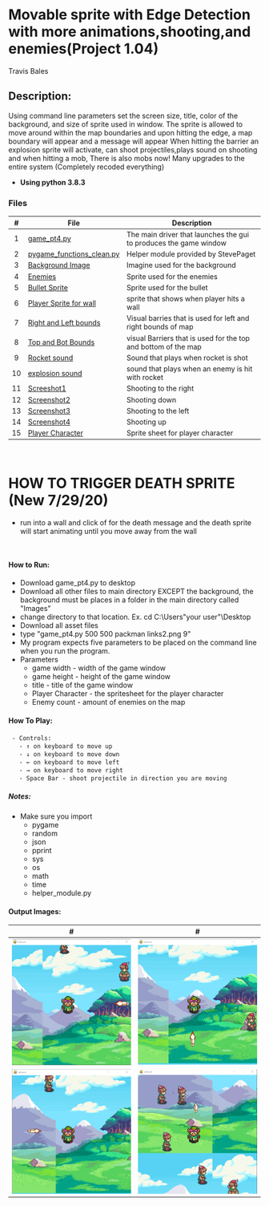 # Movable sprite with Edge Detection with more animations,shooting,and enemies(Project 1.04)
Travis Bales

## Description:
Using command line parameters set the screen size, title, color of the background, and size of sprite used in window.
The sprite is allowed to move around within the map boundaries and upon hitting the edge, a map boundary will appear and a message will appear
When hitting the barrier an explosion sprite will activate, can shoot projectiles,plays sound on shooting and when hitting a mob, There is also mobs now! Many upgrades to
the entire system (Completely recoded everything)
<br>
- **Using python 3.8.3**

### Files

|   #   | File            | Description                                        |
| :---: | --------------- | -------------------------------------------------- |
|1| [game_pt4.py](https://github.com/travisbales2304/4443-2D-PyGame-Bales/blob/master/Assignments/P1.04/game_pt4.py) |The main driver that launches the gui to produces the game window|
|2|[pygame_functions_clean.py](https://github.com/travisbales2304/4443-2D-PyGame-Bales/blob/master/Assignments/P1.04/pygame_functions_clean.py)|Helper module provided by StevePaget |
|3|[Background Image](https://github.com/travisbales2304/4443-2D-PyGame-Bales/blob/master/Assignments/P1.04/Background.jpg)|Imagine used for the background|
|4|[Enemies](https://github.com/travisbales2304/4443-2D-PyGame-Bales/blob/master/Assignments/P1.04/BardoFull.png)|Sprite used for the enemies|
|5|[Bullet Sprite](https://github.com/travisbales2304/4443-2D-PyGame-Bales/blob/master/Assignments/P1.04/Bullet.png)|Sprite used for the bullet|
|6|[Player Sprite for wall](https://github.com/travisbales2304/4443-2D-PyGame-Bales/blob/master/Assignments/P1.04/LinkWall.png)|sprite that shows when player hits a wall|
|7|[Right and Left bounds](https://github.com/travisbales2304/4443-2D-PyGame-Bales/blob/master/Assignments/P1.04/RightLeftBarrier.png)|Visual barries that is used for left and right bounds of map|
|8|[Top and Bot Bounds](https://github.com/travisbales2304/4443-2D-PyGame-Bales/blob/master/Assignments/P1.04/TopBotBarrier.png)|visual Barriers that is used for the top and bottom of the map|
|9|[Rocket sound](https://github.com/travisbales2304/4443-2D-PyGame-Bales/blob/master/Assignments/P1.04/RockShot.wav)|Sound that plays when rocket is shot|
|10|[explosion sound](https://github.com/travisbales2304/4443-2D-PyGame-Bales/blob/master/Assignments/P1.04/Splosion.wav)|sound that plays when an enemy is hit with rocket|
|11|[Screeshot1](https://github.com/travisbales2304/4443-2D-PyGame-Bales/blob/master/Assignments/P1.04/shot1.png)|Shooting to the right |
|12|[Screenshot2](https://github.com/travisbales2304/4443-2D-PyGame-Bales/blob/master/Assignments/P1.04/shot2.png)|Shooting down|
|13|[Screenshot3](https://github.com/travisbales2304/4443-2D-PyGame-Bales/blob/master/Assignments/P1.04/shot3.png)|Shooting to the left|
|14|[Screenshot4](https://github.com/travisbales2304/4443-2D-PyGame-Bales/blob/master/Assignments/P1.04/shot4.png)|Shooting up|
|15|[Player Character](https://github.com/travisbales2304/4443-2D-PyGame-Bales/blob/master/Assignments/P1.04/links2.png)|Sprite sheet for player character|
<br>

# HOW TO TRIGGER DEATH SPRITE (New 7/29/20)
  - run into a wall and click of for the death message and the death sprite will start animating until you move away from the wall
<br>

#### How to Run:
  - Download game_pt4.py to desktop
  - Download all other files to main directory EXCEPT the background, the background must be places in a folder in the main directory called "Images"
  - change directory to that location. Ex. cd C:\Users\"your user"\Desktop
  - Download all asset files
  - type "game_pt4.py 500 500 packman links2.png 9"
  - My program expects five parameters to be placed on the command line when you run the program.
  - Parameters
    - game width - width of the game window
    - game height - height of the game window
    - title - title of the game window
    - Player Character - the spritesheet for the player character
    - Enemy count - amount of enemies on the map
 #### How To Play:
     - Controls:
       - ↑ on keyboard to move up
       - ↓ on keyboard to move down
       - ← on keyboard to move left
       - → on keyboard to move right
       - Space Bar - shoot projectile in direction you are moving
  
##### Notes:
  - Make sure you import
    - pygame
    - random
    - json
    - pprint
    - sys
    - os
    - math
    - time
    - helper_module.py
    
   #### Output Images:
   |#|#|
   |:--:|---|
   |<img src="shot1.png" width="400">|<img src="shot2.png" width="400">|
   |<img src="shot3.png" width="400">|<img src="shot4.png" width="400">|
 



